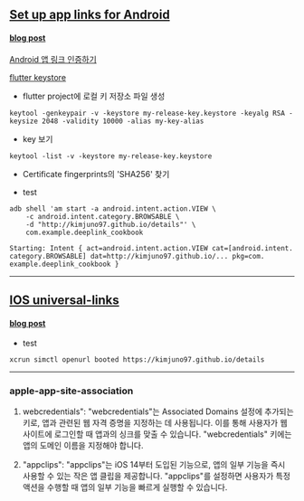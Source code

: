 ## [Set up app links for Android](https://docs.flutter.dev/cookbook/navigation/set-up-app-links)

#### [blog post](https://kimjunho97.tistory.com/21)

[Android 앱 링크 인증하기](https://developer.android.com/training/app-links/verify-android-applinks?hl=ko)

[flutter keystore](https://docs.flutter.dev/deployment/android)

- flutter project에 로컬 키 저장소 파일 생성

```
keytool -genkeypair -v -keystore my-release-key.keystore -keyalg RSA -keysize 2048 -validity 10000 -alias my-key-alias
```

- key 보기

```
keytool -list -v -keystore my-release-key.keystore
```

- Certificate fingerprints의 'SHA256' 찾기

- test

```
adb shell 'am start -a android.intent.action.VIEW \
    -c android.intent.category.BROWSABLE \
    -d "http://kimjuno97.github.io/details"' \
    com.example.deeplink_cookbook
```

```
Starting: Intent { act=android.intent.action.VIEW cat=[android.intent.
category.BROWSABLE] dat=http://kimjuno97.github.io/... pkg=com.
example.deeplink_cookbook }
```

---

## [IOS universal-links](https://docs.flutter.dev/cookbook/navigation/set-up-universal-links)

#### [blog post](https://kimjunho97.tistory.com/22)

- test

```
xcrun simctl openurl booted https://kimjuno97.github.io/details
```

---

### apple-app-site-association

1. webcredentials": "webcredentials"는 Associated Domains 설정에 추가되는 키로, 앱과 관련된 웹 자격 증명을 지정하는 데 사용됩니다. 이를 통해 사용자가 웹 사이트에 로그인할 때 앱과의 싱크를 맞출 수 있습니다. "webcredentials" 키에는 앱의 도메인 이름을 지정해야 합니다.

2. "appclips": "appclips"는 iOS 14부터 도입된 기능으로, 앱의 일부 기능을 즉시 사용할 수 있는 작은 앱 클립을 제공합니다. "appclips"를 설정하면 사용자가 특정 액션을 수행할 때 앱의 일부 기능을 빠르게 실행할 수 있습니다.
